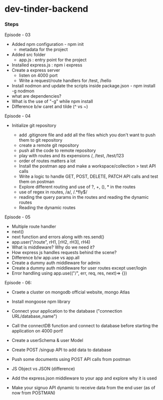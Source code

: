 # dev-tinder-backend

### Steps

Episode - 03

- Added npm configuration - npm init
  - metadata for the project
- Added src folder
  - app.js : entry point for the project
- Installed express.js : npm i express
- Create a express server
  - listen on 4000 port
  - Write a request/route handlers for /test, /hello
- Install nodmon and update the scripts inside package.json - npm install -g nodmon
- what are dependencies?
- What is the use of "-g" while npm install
- Difference b/w caret and tilde (^ vs ~)

Episode - 04

- Initialize git repository

  - add .gitignore file and add all the files which you don't want to push them to git repository
  - create a remote git repository
  - push all the code to remote repository
  - play with routes and its expensions /, /test, /test/123
  - order of routes matters a lot
  - Install the postman app and make a workspace/collection > test API calls
  - Write a logic to handle GET, POST, DELETE, PATCH API calls and test them on postman
  - Explore different routing and use of ?, +, (), \* in the routes
  - use of regex in routes, /a/, /.\*fly$/
  - reading the query params in the routes and reading the dynamic routes
  - Reading the dynamic routes

Episode - 05

- Multiple route handler
- next()
- next function and errors along with res.send()
- app.user("/route", rH1, [rH2, rH3], rH4)
- What is middleware? Why do we need it?
- How express js handles requests behind the scene?
- Difference b/w app.use vs app.all
- Create a dummy auth middleware for admin
- Create a dummy auth middleware for user routes except user/login
- Error handling using app.use(("/", err, req, res, next)=> {})

Episode - 06:

- Craete a cluster on mongodb official website, mongo Atlas
- Install mongoose npm library
- Connect your application to the database ("connection URL/database_name")
- Call the connectDB function and connect to database before starting the application on 4000 port!
- Create a userSchema & user Model
- Create POST /singup API to add data to database
- Push some documents using POST API calls from postman

- JS Object vs JSON (difference)
- Add the express.json middleware to your app and explore why it is used
- Make your signuo API dynamic to receive data from the end user (as of now from POSTMAN)
